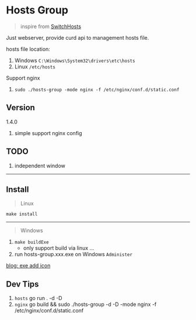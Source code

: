 # Hosts Group
> inspire from [SwitchHosts](https://oldj.github.io/SwitchHosts/)

Just webserver, provide curd api to management hosts file.

hosts file location:
1. Windows `C:\Windows\System32\drivers\etc\hosts`
1. Linux `/etc/hosts`

Support nginx
1. `sudo ./hosts-group -mode nginx -f /etc/nginx/conf.d/static.conf`

## Version
1.4.0
1. simple support nginx config

## TODO
1. independent window

*******************
## Install
> Linux

`make install`

*******************

> Windows

1. `make buildExe`
    - only support build via linux ...
1. run hosts-group.xxx.exe on Windows `Administer`

[blog: exe add icon](https://blog.csdn.net/u014633966/article/details/82984037)

## Dev Tips
1. `hosts` go run . -d -D
1. `nginx` go build && sudo ./hosts-group -d -D -mode nginx -f /etc/nginx/conf.d/static.conf
